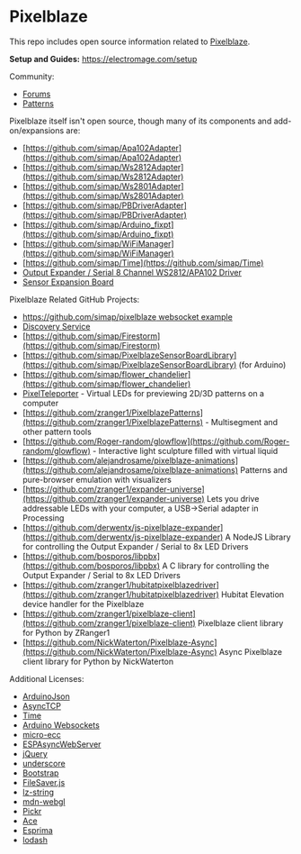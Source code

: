 # Pixelblaze

This repo includes open source information related to [Pixelblaze](https://www.bhencke.com/pixelblaze).

**Setup and Guides:** https://electromage.com/setup

Community:

* [Forums](https://forum.electromage.com/)
* [Patterns](https://electromage.com/patterns/)


Pixelblaze itself isn't open source, though many of its components and add-on/expansions are:

* [https://github.com/simap/Apa102Adapter](https://github.com/simap/Apa102Adapter)
* [https://github.com/simap/Ws2812Adapter](https://github.com/simap/Ws2812Adapter)
* [https://github.com/simap/Ws2801Adapter](https://github.com/simap/Ws2801Adapter)
* [https://github.com/simap/PBDriverAdapter](https://github.com/simap/PBDriverAdapter)
* [https://github.com/simap/Arduino_fixpt](https://github.com/simap/Arduino_fixpt)
* [https://github.com/simap/WiFiManager](https://github.com/simap/WiFiManager)
* [https://github.com/simap/Time](https://github.com/simap/Time)
* [Output Expander / Serial 8 Channel WS2812/APA102 Driver](https://github.com/simap/pixelblaze_output_expander)
* [Sensor Expansion Board](https://github.com/simap/pixelblaze_sensor_board)

Pixelblaze Related GitHub Projects:

* [https://github.com/simap/pixelblaze websocket example](https://github.com/simap/pixelblaze_websocket_example)
* [Discovery Service](http://discover.electromage.com/)
* [https://github.com/simap/Firestorm](https://github.com/simap/Firestorm)
* [https://github.com/simap/PixelblazeSensorBoardLibrary](https://github.com/simap/PixelblazeSensorBoardLibrary) (for Arduino)
* [https://github.com/simap/flower_chandelier](https://github.com/simap/flower_chandelier)
* [PixelTeleporter](https://github.com/zranger1/PixelTeleporter) - Virtual LEDs for previewing 2D/3D patterns on a computer
* [https://github.com/zranger1/PixelblazePatterns](https://github.com/zranger1/PixelblazePatterns) - Multisegment and other pattern tools
* [https://github.com/Roger-random/glowflow](https://github.com/Roger-random/glowflow) - Interactive light sculpture filled with virtual liquid
* [https://github.com/alejandrosame/pixelblaze-animations](https://github.com/alejandrosame/pixelblaze-animations) Patterns and pure-browser emulation with visualizers 
* [https://github.com/zranger1/expander-universe](https://github.com/zranger1/expander-universe) Lets you drive addressable LEDs with your computer, a USB->Serial adapter in Processing
* [https://github.com/derwentx/js-pixelblaze-expander](https://github.com/derwentx/js-pixelblaze-expander) A NodeJS Library for controlling the Output Expander / Serial to 8x LED Drivers
* [https://github.com/bosporos/libpbx](https://github.com/bosporos/libpbx) A C library for controlling the Output Expander / Serial to 8x LED Drivers
* [https://github.com/zranger1/hubitatpixelblazedriver](https://github.com/zranger1/hubitatpixelblazedriver) Hubitat Elevation device handler for the Pixelblaze
* [https://github.com/zranger1/pixelblaze-client](https://github.com/zranger1/pixelblaze-client) Pixelblaze client library for Python by ZRanger1
* [https://github.com/NickWaterton/Pixelblaze-Async](https://github.com/NickWaterton/Pixelblaze-Async) Async Pixelblaze client library for Python by NickWaterton 


Additional Licenses:

* [ArduinoJson](https://github.com/bblanchon/ArduinoJson/blob/5.x/LICENSE.md)
* [AsyncTCP](https://github.com/me-no-dev/AsyncTCP/blob/master/LICENSE)
* [Time](https://github.com/simap/Time/blob/master/Time.cpp#L5)
* [Arduino Websockets](https://github.com/simap/arduinoWebSockets/blob/master/LICENSE)
* [micro-ecc](https://github.com/kmackay/micro-ecc/blob/master/LICENSE.txt)
* [ESPAsyncWebServer](https://github.com/me-no-dev/ESPAsyncWebServer/blob/master/src/WebServer.cpp#L4)
* [jQuery](https://jquery.org/license/)
* [underscore](https://github.com/jashkenas/underscore/blob/master/LICENSE)
* [Bootstrap](https://github.com/twbs/bootstrap/blob/master/LICENSE)
* [FileSaver.js](https://github.com/eligrey/FileSaver.js/blob/master/LICENSE.md)
* [lz-string](https://github.com/pieroxy/lz-string/blob/master/LICENSE)
* [mdn-webgl](https://github.com/gregtatum/mdn-webgl/blob/master/LICENSE)
* [Pickr](https://github.com/Simonwep/pickr/blob/master/LICENSE)
* [Ace](https://github.com/ajaxorg/ace/blob/master/LICENSE)
* [Esprima](https://github.com/jquery/esprima/blob/master/LICENSE.BSD)
* [lodash](https://github.com/lodash/lodash/blob/master/LICENSE)
